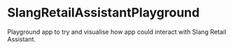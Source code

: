 # SlangRetailAssistantPlayground
Playground app to try and visualise how app could interact with Slang Retail Assistant.
